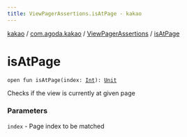```yaml
---
title: ViewPagerAssertions.isAtPage - kakao
---
```


[kakao](../../index.html) / [com.agoda.kakao](../index.html) / [ViewPagerAssertions](index.html) / [isAtPage](.)

# isAtPage

`open fun isAtPage(index: `[`Int`](https://kotlinlang.org/api/latest/jvm/stdlib/kotlin/-int/index.html)`): `[`Unit`](https://kotlinlang.org/api/latest/jvm/stdlib/kotlin/-unit/index.html)

Checks if the view is currently at given page

### Parameters

`index` - Page index to be matched